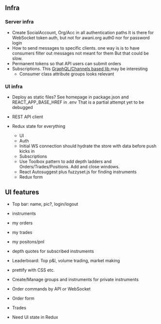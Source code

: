 ## Infra

### Server infra
- Create SocialAccount, Org/Acc in all authentication paths
  It is there for WebSocket token auth, but not for awani.org auth0 nor for password login
- How to send messages to specific clients. one way is
  is to have consumers filter out messages not meant for them
  But that could be slow. 
- Permanent tokens so that API users can submit orders
- Subscriptions. This [GraphQL/Channels based lib ](https://github.com/eamigo86/graphene-django-subscriptions) may be interesting
  + Consumer class attribute groups looks relevant

### UI infra

- Deploy as static files? 
  See homepage in package.json and REACT_APP_BASE_HREF in .env
  That is a partial attempt yet to be debugged

- REST API client

- Redux state for everything

  - UI
  - Auth
  - Initial WS connection should hydrate the store with data before      push kicks in
  - Subscriptions
  - Use Toolbox pattern to add depth ladders and Orders/Trades/Positions. Add and close windows.
  - React Autosuggest plus fuzzyset.js  for finding instruments
  - Redux form

## UI features
  - Top bar: name, pic?, login/logout
  - instruments
  - my orders
  - my trades
  - my positons/pnl
  - depth quotes for subscribed instruments
  - Leaderboard: Top p&l, volume trading, market making
  - prettify with CSS etc.
  - Create/Manage groups and instruments for private instruments

- Order commands by API or WebSocket

- Order form 
- Trades

- Need UI state in Redux

